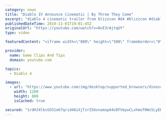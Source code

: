 ```yaml
---
category: news
title: "Diablo IV Announce Cinematic | By Three They Come"
excerpt: "diablo 4 cinematic trailer from blizzcon #d4 #blizzcon #diablo."
publishedDateTime: 2019-11-01T19:01:45Z
originalUrl: "https://youtube.com/watch?v=0vE3rAjtqUY"
type: video

featuredContent: "<iframe width=\"800\" height=\"500\" frameborder=\"0\" src=\"https://www.youtube.com/embed/0vE3rAjtqUY\" allow=\"accelerometer; autoplay; encrypted-media; gyroscope; picture-in-picture\" allowfullscreen></iframe>"

provider:
  name: Game Clips And Tips
  domain: youtube.com

topics:
  - Diablo 4

images:
  - url: "https://www.youtube.com/img/desktop/supported_browsers/dinosaur.png"
    width: 1200
    height: 800
    isCached: true

secured: "1rdHJ4lbcGO31e67qrid46iXjTzrZS6snamopA4sDFVmywCLxhmoT0Ws5LyEHh7OGxoscz2/uwrQeQrXE+HK8WuvXFjY6LXtCVu6WqeZnj4qwLd2QfeKSMKNZh5qk35lZSERspGZM+zrjyrIRs89FjNYvhXGFu4Aq9W91sPbTvR0g0geOvdHvhVoZSqVG8XFEgzznCryyJBEYtHfIz5MY/J9VIwU/VfaHbyKG7mdrjRUd3P/jgtOGFBmQSAHHLOyz+pdOXwkO18t7xFyDAiwfc29u4Jmzla3g4h0d9s5jaOQI/AEQPUEzvrVVy/THbiznG0/ay2NlZkyORiA+bx1N3f7dm1OIZT0aZV+cCxXIq0A/XT0ciUcPM7d49yz/pamDKSKvuTrF1QZfUa2hE3UWg==;1PFGUj19RKOHFoA3/dv7JQ=="
---
```


